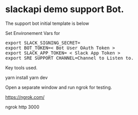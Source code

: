 # slackapi demo support Bot.

The support bot initial template is below

Set Environement Vars for

<pre>
export SLACK_SIGNING_SECRET=<Slack Secret>
export BOT_TOKEN=< Bot User OAuth Token >
export SLACK_APP_TOKEN= < Slack App Token >
export SRE_SUPPORT_CHANNEL=Channel to Listen to.
</pre>

Key tools used.

yarn install
yarn dev

Open a separate window and run ngrok for testing.

https://ngrok.com/

ngrok http 3000


